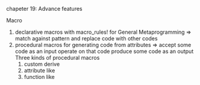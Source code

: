 chapeter 19: Advance features


Macro
1. declarative macros with macro_rules! for General Metaprogramming
  => match against pattern and replace code with other codes
2. procedural macros for generating code from attributes
  => accept some code as an input
		 operate on that code
		 produce some code as an output
	Three kinds of procedural macros
	1. custom derive
	2. attribute like
	3. function like
